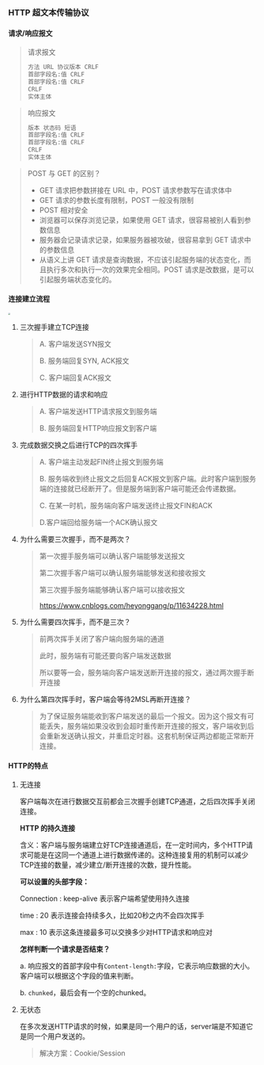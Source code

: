 ### HTTP 超文本传输协议

#### 请求/响应报文

> 请求报文
>
> ```c
> 方法 URL 协议版本 CRLF
> 首部字段名:值 CRLF
> 首部字段名:值 CRLF
> CRLF
> 实体主体
> ```

> 响应报文
>
> ```c
> 版本 状态码 短语
> 首部字段名:值 CRLF
> 首部字段名:值 CRLF
> CRLF
> 实体主体
> ```

>POST 与 GET 的区别？
>
>- GET 请求把参数拼接在 URL 中，POST 请求参数写在请求体中
>- GET 请求的参数长度有限制，POST 一般没有限制
>- POST 相对安全
>  - 浏览器可以保存浏览记录，如果使用 GET 请求，很容易被别人看到参数信息
>  - 服务器会记录请求记录，如果服务器被攻破，很容易拿到 GET 请求中的参数信息
>- 从语义上讲 GET 请求是查询数据，不应该引起服务端的状态变化，而且执行多次和执行一次的效果完全相同。POST 请求是改数据，是可以引起服务端状态变化的。

#### 连接建立流程

<img src="/Users/momo/Documents/Knowledge/ImageFolder/8-2-1-HTTP连接建立流程.png" style="zoom:25%;" />

1. 三次握手建立TCP连接

   > A. 客户端发送SYN报文
   >
   > B. 服务端回复SYN, ACK报文
   >
   > C. 客户端回复ACK报文

2. 进行HTTP数据的请求和响应

   > A. 客户端发送HTTP请求报文到服务端
   >
   > B. 服务端回复HTTP响应报文到客户端

3. 完成数据交换之后进行TCP的四次挥手

   > A. 客户端主动发起FIN终止报文到服务端
   >
   > B. 服务端收到终止报文之后回复ACK报文到客户端。此时客户端到服务端的连接就已经断开了。但是服务端到客户端可能还会传递数据。
   >
   > C. 在某一时机，服务端向客户端发送终止报文FIN和ACK
   >
   > D.客户端回给服务端一个ACK确认报文

4. 为什么需要三次握手，而不是两次？

   > 第一次握手服务端可以确认客户端能够发送报文
   >
   > 第二次握手客户端可以确认服务端能够发送和接收报文
   >
   > 第三次握手服务端能够确认客户端可以接收报文
   >
   > https://www.cnblogs.com/heyonggang/p/11634228.html

5. 为什么需要四次挥手，而不是三次？

   >前两次挥手关闭了客户端向服务端的通道
   >
   >此时，服务端有可能还要向客户端发送数据
   >
   >所以要等一会，服务端向客户端发送断开连接的报文，通过两次握手断开连接

6. 为什么第四次挥手时，客户端会等待2MSL再断开连接？

   > 为了保证服务端能收到客户端发送的最后一个报文。因为这个报文有可能丢失，服务端如果没收到会超时重传断开连接的报文，客户端收到后会重新发送确认报文，并重启定时器。这套机制保证两边都能正常断开连接。

#### HTTP的特点

1. 无连接

   客户端每次在进行数据交互前都会三次握手创建TCP通道，之后四次挥手关闭连接。

   **HTTP 的持久连接**

   含义：客户端与服务端建立好TCP连接通道后，在一定时间内，多个HTTP请求可能是在这同一个通道上进行数据传递的。这种连接复用的机制可以减少TCP连接的数量，减少建立/断开连接的次数，提升性能。

   **可以设置的头部字段：**

   Connection : keep-alive  表示客户端希望使用持久连接

   time : 20  表示连接会持续多久，比如20秒之内不会四次挥手

   max : 10 表示这条连接最多可以交换多少对HTTP请求和响应对

   **怎样判断一个请求是否结束？**

   a. 响应报文的首部字段中有`Content-length:`字段，它表示响应数据的大小。客户端可以根据这个字段的值来判断。

   b. `chunked`，最后会有一个空的chunked。

2. 无状态 

   在多次发送HTTP请求的时候，如果是同一个用户的话，server端是不知道它是同一个用户发送的。

   > 解决方案：Cookie/Session

